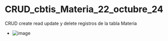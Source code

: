 # CRUD_cbtis_Materia_22_octubre_24
CRUD create read update y delete registros de la  tabla Materia
- ![image](https://github.com/user-attachments/assets/3a39e542-ebd1-47c2-9cda-581ca468b93e)

